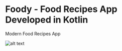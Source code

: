 # Foody - Food Recipes App Developed in Kotlin

Modern Food Recipes App

![alt text](https://i.postimg.cc/6pt0GT54/Thumbnail-1.png)
